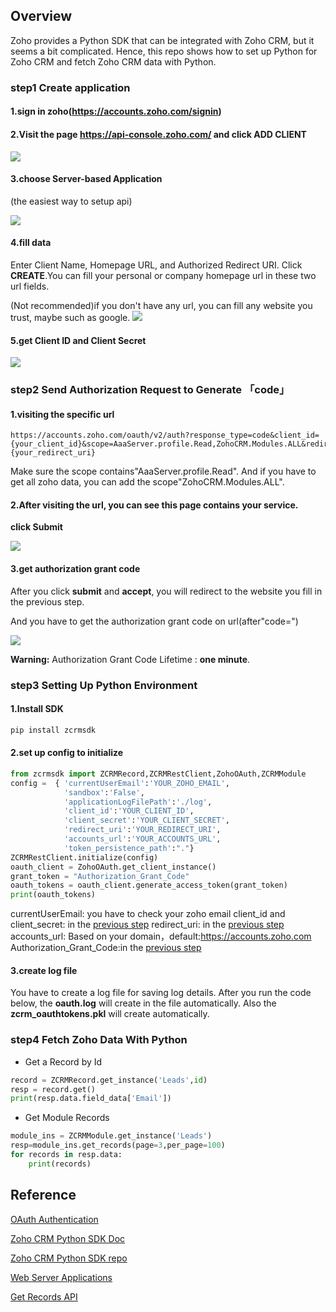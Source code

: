 ## Overview

Zoho provides a Python SDK that can be integrated with Zoho CRM, but it seems a bit complicated. Hence, this repo shows how to set up Python for Zoho CRM and fetch Zoho CRM data with Python. 


### step1 Create application
#### 1.sign in zoho(https://accounts.zoho.com/signin)

#### 2.Visit the page https://api-console.zoho.com/ and click **ADD CLIENT**

![](https://i.imgur.com/cDAfxEi.png)

#### 3.choose Server-based Application
(the easiest way to setup api)

![](https://i.imgur.com/QI5ChuL.png)

#### 4.fill data
Enter Client Name, Homepage URL, and Authorized Redirect URI. Click **CREATE**.You can fill your personal or company homepage url in these two url fields.

(Not recommended)if you don't have any url, you can fill any website you trust, maybe such as google.
![](https://i.imgur.com/9zlab3e.png)

#### 5.get Client ID and Client Secret
![](https://i.imgur.com/FGJa7Yp.png)


### step2 Send Authorization Request to Generate 「code」

#### 1.visiting the specific url
```
https://accounts.zoho.com/oauth/v2/auth?response_type=code&client_id={your_client_id}&scope=AaaServer.profile.Read,ZohoCRM.Modules.ALL&redirect_uri={your_redirect_uri}
```
Make sure the scope contains"AaaServer.profile.Read". 
And if you have to get all zoho data, you can add the scope"ZohoCRM.Modules.ALL".

#### 2.After visiting the url, you can see this page contains your service.

**click Submit**

![](https://i.imgur.com/h24xO1l.png)

#### 3.get authorization grant code

After you click **submit** and **accept**, you will redirect to the website you fill in the previous step.

And you have to get the authorization grant code on url(after"code=")

![](https://i.imgur.com/MVosrHy.png)

**Warning:** Authorization Grant Code Lifetime : **one minute**.

### step3 Setting Up Python Environment

#### 1.Install SDK 

```python
pip install zcrmsdk
```
#### 2.set up config to initialize

```python
from zcrmsdk import ZCRMRecord,ZCRMRestClient,ZohoOAuth,ZCRMModule
config =  { 'currentUserEmail':'YOUR_ZOHO_EMAIL',
            'sandbox':'False',
            'applicationLogFilePath':'./log',
            'client_id':'YOUR_CLIENT_ID',
            'client_secret':'YOUR_CLIENT_SECRET',
            'redirect_uri':'YOUR_REDIRECT_URI',
            'accounts_url':'YOUR_ACCOUNTS_URL',
            'token_persistence_path':"."}
ZCRMRestClient.initialize(config)
oauth_client = ZohoOAuth.get_client_instance()
grant_token = "Authorization_Grant_Code"
oauth_tokens = oauth_client.generate_access_token(grant_token)
print(oauth_tokens)
```
currentUserEmail: you have to check your zoho email
client_id and client_secret: in the [previous step](#5.get-Client-ID-and-Client-Secret)
redirect_uri: in the [previous step](#4.fill-data)
accounts_url: Based on your domain，default:https://accounts.zoho.com
Authorization_Grant_Code:in the [previous step](#3.get-authorization-grant-code)

#### 3.create log file
You have to create a log file for saving log details.
After you run the code below, the **oauth.log** will create in the file automatically.
Also the **zcrm_oauthtokens.pkl** will create automatically.

### step4 Fetch Zoho Data With Python

* Get a Record by Id
```python
record = ZCRMRecord.get_instance('Leads',id)
resp = record.get()
print(resp.data.field_data['Email'])
```

* Get Module Records
```python
module_ins = ZCRMModule.get_instance('Leads') 
resp=module_ins.get_records(page=3,per_page=100)
for records in resp.data:
    print(records)
```
## Reference
 
[OAuth Authentication](https://www.zoho.com/creator/help/api/v2/oauth-overview.html)

[Zoho CRM Python SDK Doc](https://www.zoho.com/crm/developer/docs/server-side-sdks/py-overview.html)

[Zoho CRM Python SDK repo](https://github.com/zoho/zcrm-python-sdk)

[Web Server Applications](https://www.zoho.com/accounts/protocol/oauth/web-server-applications.html)

[Get Records API](https://www.zoho.com/crm/developer/docs/api/v2/get-records.html)
